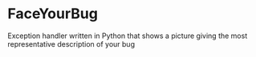 # FaceYourBug
Exception handler written in Python that shows a picture giving the most representative description of your bug
